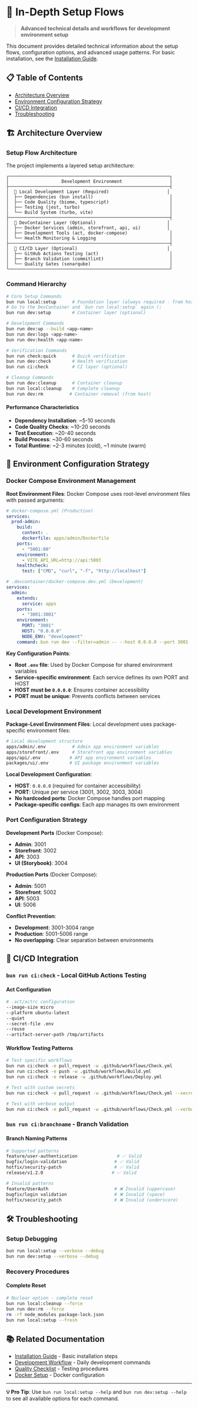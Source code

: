 # 🔧 In-Depth Setup Flows

> **Advanced technical details and workflows for development environment setup**

This document provides detailed technical information about the setup flows, configuration options, and advanced usage patterns. For basic installation, see the [Installation Guide](./1_INSTALLATION_GUIDE.md).

## 📋 Table of Contents

- [Architecture Overview](#-architecture-overview)
- [Environment Configuration Strategy](#-environment-configuration-strategy)
- [CI/CD Integration](#-cicd-integration)
- [Troubleshooting](#-troubleshooting)

## 🏗️ Architecture Overview

### **Setup Flow Architecture**

The project implements a layered setup architecture:

```
┌─────────────────────────────────────────────────────────────┐
│                    Development Environment                  │
├─────────────────────────────────────────────────────────────┤
│  🔧 Local Development Layer (Required)                      │
│  ├── Dependencies (bun install)                             │
│  ├── Code Quality (biome, typescript)                       │
│  ├── Testing (jest, turbo)                                  │
│  └── Build System (turbo, vite)                             │
├─────────────────────────────────────────────────────────────┤
│  🐳 DevContainer Layer (Optional)                           │
│  ├── Docker Services (admin, storefront, api, ui)          │
│  ├── Development Tools (act, docker-compose)                │
│  └── Health Monitoring & Logging                            │
├─────────────────────────────────────────────────────────────┤
│  🎯 CI/CD Layer (Optional)                                  │
│  ├── GitHub Actions Testing (act)                           │
│  ├── Branch Validation (commitlint)                         │
│  └── Quality Gates (sonarqube)                              │
└─────────────────────────────────────────────────────────────┘
```

### **Command Hierarchy**

```bash
# Core Setup Commands
bun run local:setup      # Foundation layer (always required - from host)
# Go to the DevContainer and `bun run local:setup` again (;
bun run dev:setup        # Container layer (optional)

# Development Commands
bun run dev:up --build <app-name>
bun run dev:logs <app-name>
bun run dev:health <app-name>

# Verification Commands
bun run check:quick      # Quick verification
bun run dev:check        # Health verification
bun run ci:check         # CI layer (optional)

# Cleanup Commands
bun run dev:cleanup      # Container cleanup
bun run local:cleanup    # Complete cleanup
bun run dev:rm          # Container removal (from host)
```

#### **Performance Characteristics**
- **Dependency Installation**: ~5-10 seconds
- **Code Quality Checks**: ~10-20 seconds
- **Test Execution**: ~20-40 seconds
- **Build Process**: ~30-60 seconds
- **Total Runtime**: ~2-3 minutes (cold), ~1 minute (warm)

## 🔧 Environment Configuration Strategy

### **Docker Compose Environment Management**

**Root Environment Files**: Docker Compose uses root-level environment files with passed arguments:

```yaml
# docker-compose.yml (Production)
services:
  prod-admin:
    build:
      context: .
      dockerfile: apps/admin/Dockerfile
    ports:
      - "5001:80"
    environment:
      - VITE_API_URL=http://api:5003
    healthcheck:
      test: ["CMD", "curl", "-f", "http://localhost"]

# .devcontainer/docker-compose.dev.yml (Development)
services:
  admin:
    extends:
      service: apps
    ports:
      - "3001:3001"
    environment:
      PORT: "3001"
      HOST: "0.0.0.0"
      NODE_ENV: "development"
    command: bun run dev --filter=admin -- --host 0.0.0.0 --port 3001
```

**Key Configuration Points**:
- **Root `.env` file**: Used by Docker Compose for shared environment variables
- **Service-specific environment**: Each service defines its own PORT and HOST
- **HOST must be `0.0.0.0`**: Ensures container accessibility
- **PORT must be unique**: Prevents conflicts between services

### **Local Development Environment**

**Package-Level Environment Files**: Local development uses package-specific environment files:

```bash
# Local development structure
apps/admin/.env          # Admin app environment variables
apps/storefront/.env     # Storefront app environment variables  
apps/api/.env           # API app environment variables
packages/ui/.env        # UI package environment variables
```

**Local Development Configuration**:
- **HOST**: `0.0.0.0` (required for container accessibility)
- **PORT**: Unique per service (3001, 3002, 3003, 3004)
- **No hardcoded ports**: Docker Compose handles port mapping
- **Package-specific configs**: Each app manages its own environment

### **Port Configuration Strategy**

**Development Ports** (Docker Compose):
- **Admin**: 3001
- **Storefront**: 3002  
- **API**: 3003
- **UI (Storybook)**: 3004

**Production Ports** (Docker Compose):
- **Admin**: 5001
- **Storefront**: 5002
- **API**: 5003
- **UI**: 5006

**Conflict Prevention**:
- **Development**: 3001-3004 range
- **Production**: 5001-5006 range
- **No overlapping**: Clear separation between environments

## 🔄 CI/CD Integration

### **`bun run ci:check` - Local GitHub Actions Testing**

#### **Act Configuration**
```bash
# .act/actrc configuration
--image-size micro
--platform ubuntu-latest
--quiet
--secret-file .env
--reuse
--artifact-server-path /tmp/artifacts
```

#### **Workflow Testing Patterns**
```bash
# Test specific workflows
bun run ci:check -e pull_request -w .github/workflows/Check.yml
bun run ci:check -e push -w .github/workflows/Build.yml
bun run ci:check -e release -w .github/workflows/Deploy.yml

# Test with custom secrets
bun run ci:check -e pull_request -w .github/workflows/Check.yml --secret-file .env.local

# Test with verbose output
bun run ci:check -e pull_request -w .github/workflows/Check.yml --verbose
```

### **`bun run ci:branchname` - Branch Validation**

#### **Branch Naming Patterns**
```bash
# Supported patterns
feature/user-authentication               # ✅ Valid
bugfix/login-validation                  # ✅ Valid
hotfix/security-patch                    # ✅ Valid
release/v1.2.0                          # ✅ Valid

# Invalid patterns
feature/UserAuth                         # ❌ Invalid (uppercase)
bugfix/login validation                  # ❌ Invalid (space)
hotfix/security_patch                    # ❌ Invalid (underscore)
```

## 🛠️ Troubleshooting

### **Setup Debugging**
```bash
bun run local:setup --verbose --debug
bun run dev:setup --verbose --debug
```

### **Recovery Procedures**

#### **Complete Reset**
```bash
# Nuclear option - complete reset
bun run local:cleanup --force
bun run dev:rm --force
rm -rf node_modules package-lock.json
bun run local:setup --fresh
```

## 📚 Related Documentation

- [Installation Guide](./1_INSTALLATION_GUIDE.md) - Basic installation steps
- [Development Workflow](./3_DEV_FLOWS.md) - Daily development commands
- [Quality Checklist](./0_QUALITY_CHECKLIST.md) - Testing procedures
- [Docker Setup](./5_DOCKER.md) - Docker configuration

---

**💡 Pro Tip**: Use `bun run local:setup --help` and `bun run dev:setup --help` to see all available options for each command. 